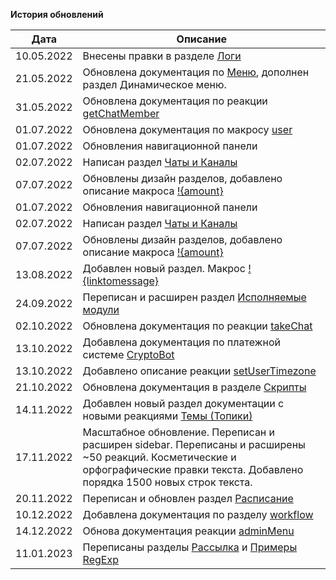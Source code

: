 **История обновлений**

| Дата | Описание |
| --- | --- |
| 10.05.2022 | Внесены правки в разделе [Логи](/docs/admin/other/reactions/log) |
| 21.05.2022 | Обновлена документация по [Меню](/docs/admin/menu), дополнен раздел Динамическое меню. |
| 31.05.2022 | Обновлена документация по реакции [getChatMember](/docs/admin/chat/getchatmember) |
| 01.07.2022 | Обновлена документация по макросу [user](/docs/ext/macros/user) |
| 01.07.2022 | Обновления навигационной панели |
| 02.07.2022 | Написан раздел [Чаты и Каналы](/docs/admin/chats-and-channels) |
| 07.07.2022 | Обновлены дизайн разделов, добавлено описание макроса [!{amount}](/docs/ext/macros/amount) |
| 01.07.2022 | Обновления навигационной панели |
| 02.07.2022 | Написан раздел [Чаты и Каналы](/docs/admin/chats-and-channels) |
| 07.07.2022 | Обновлены дизайн разделов, добавлено описание макроса [!{amount}](/docs/ext/macros/amount) |
| 13.08.2022 | Добавлен новый раздел. Макрос [!{linktomessage}](/docs/ext/macros/linktomessage) |
| 24.09.2022 | Переписан и расширен раздел [Исполняемые модули](/docs/ext) |
| 02.10.2022 | Обновлена документация по реакции [takeChat](/docs/admin/chat/takechat/) |
| 13.10.2022 | Добавлена документация по платежной системе [CryptoBot](/docs/admin/pay/cryptobot/) |
| 13.10.2022 | Добавлено описание реакции [setUserTimezone](/docs/admin/other/reactions/setUserTimezone) |
| 21.10.2022 | Обновлена документация в разделе [Скрипты](/docs/ext/script/) |
| 14.11.2022 | Добавлен новый раздел документации с новыми реакциями [Темы (Топики)](/docs/admin/topic) |
| 17.11.2022 | Масштабное обновление. Переписан и расширен sidebar. Переписаны и расширены ~50 реакций. Косметические и орфографические правки текста. Добавлено порядка 1500 новых строк текста. |
| 20.11.2022 | Переписан и обновлен раздел [Расписание](/admin/schedule/) |
| 10.12.2022 | Добавлена документация по разделу [workflow](/admin/workflow/) |
| 14.12.2022 | Обнова документация реакции [adminMenu](/admin/other/reactions/adminmenu/) |
| 11.01.2023 | Переписаны разделы [Рассылка](/admin/newsletters/) и [Примеры RegExp](/admin/regexp/) |















